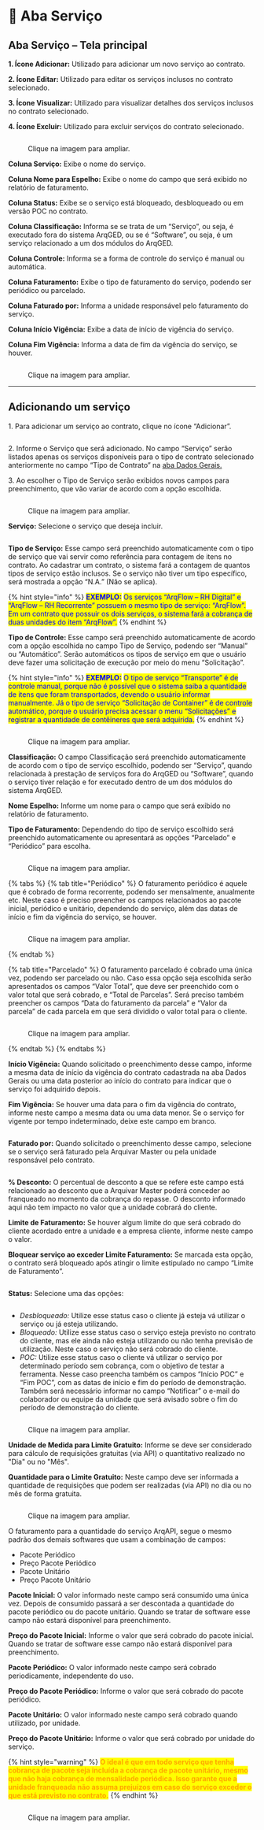 # 🔹 Aba Serviço

## Aba Serviço – Tela principal

**1. Ícone Adicionar:** Utilizado para adicionar um novo serviço ao contrato.  &#x20;

**2. Ícone Editar:** Utilizado para editar os serviços inclusos no contrato selecionado.  &#x20;

**3. Ícone Visualizar:** Utilizado para visualizar detalhes dos serviços inclusos no contrato selecionado.  &#x20;

**4. Ícone Excluir:** Utilizado para excluir serviços do contrato selecionado.&#x20;

<figure><img src="../../../.gitbook/assets/servicos01.png" alt=""><figcaption><p>Clique na imagem para ampliar.</p></figcaption></figure>

**Coluna Serviço:** Exibe o nome do serviço.&#x20;

**Coluna Nome para Espelho:** Exibe o nome do campo que será exibido no relatório de faturamento.&#x20;

**Coluna Status:** Exibe se o serviço está bloqueado, desbloqueado ou em versão POC no contrato.&#x20;

**Coluna Classificação:** Informa se se trata de um “Serviço”, ou seja, é executado fora do sistema ArqGED, ou se é “Software”, ou seja, é um serviço relacionado a um dos módulos do ArqGED.&#x20;

**Coluna Controle:** Informa se a forma de controle do serviço é manual ou automática. &#x20;

**Coluna Faturamento:** Exibe o tipo de faturamento do serviço, podendo ser periódico ou parcelado. &#x20;

**Coluna Faturado por:** Informa a unidade responsável pelo faturamento do serviço.&#x20;

**Coluna Início Vigência:** Exibe a data de início de vigência do serviço. &#x20;

**Coluna Fim Vigência:** Informa a data de fim da vigência do serviço, se houver.&#x20;

<figure><img src="../../../.gitbook/assets/servicos02.png" alt=""><figcaption><p>Clique na imagem para ampliar.</p></figcaption></figure>

***

## Adicionando  um serviço

1\. Para adicionar um serviço ao contrato, clique no ícone “Adicionar”.

<figure><img src="../../../.gitbook/assets/servicos03.png" alt=""><figcaption></figcaption></figure>

2\. Informe o Serviço que será adicionado. No campo “Serviço” serão listados apenas os serviços disponíveis para o tipo de contrato selecionado anteriormente no campo “Tipo de Contrato” na [aba Dados Gerais. ](../aba-dados-gerais.md)

3\. Ao escolher o Tipo de Serviço serão exibidos novos campos para preenchimento, que vão variar de acordo com a opção escolhida.&#x20;

<figure><img src="../../../.gitbook/assets/servicos04.png" alt=""><figcaption><p>Clique na imagem para ampliar.</p></figcaption></figure>

**Serviço:** Selecione o serviço que deseja incluir.

<figure><img src="../../../.gitbook/assets/servicos05.png" alt=""><figcaption></figcaption></figure>

**Tipo de Serviço:** Esse campo será preenchido automaticamente com o tipo de serviço que vai servir como referência para contagem de itens no contrato. Ao cadastrar um contrato, o sistema fará a contagem de quantos tipos de serviço estão inclusos. Se o serviço não tiver um tipo específico, será mostrada a opção “N.A.” (Não se aplica).

{% hint style="info" %}
<mark style="color:blue;">**EXEMPLO:**</mark> <mark style="color:blue;"></mark><mark style="color:blue;">Os serviços “ArqFlow – RH Digital” e “ArqFlow – RH Recorrente” possuem o mesmo tipo de serviço: “ArqFlow”. Em um contrato que possuir os dois serviços, o sistema fará a cobrança de duas unidades do item “ArqFlow”.</mark>
{% endhint %}

**Tipo de Controle:** Esse campo será preenchido automaticamente de acordo com a opção escolhida no campo Tipo de Serviço, podendo ser “Manual” ou “Automático”. Serão automáticos os tipos de serviço em que o usuário deve fazer uma solicitação de execução por meio do menu “Solicitação”.

{% hint style="info" %}
<mark style="color:blue;">**EXEMPLO:**</mark> <mark style="color:blue;"></mark><mark style="color:blue;">O tipo de serviço “Transporte” é de controle manual, porque não é possível que o sistema saiba a quantidade de itens que foram transportados, devendo o usuário informar manualmente. Já o tipo de serviço “Solicitação de Container” é de controle automático, porque o usuário precisa acessar o menu “Solicitações” e registrar a quantidade de contêineres que será adquirida.</mark>
{% endhint %}

<figure><img src="../../../.gitbook/assets/servicos06.png" alt=""><figcaption><p>Clique na imagem para ampliar.</p></figcaption></figure>

**Classificação:** O campo Classificação será preenchido automaticamente de acordo com o tipo de serviço escolhido, podendo ser “Serviço”, quando relacionada à prestação de serviços fora do ArqGED ou “Software”, quando o serviço tiver relação e for executado dentro de um dos módulos do sistema ArqGED.&#x20;

**Nome Espelho:** Informe um nome para o campo que será exibido no relatório de faturamento.&#x20;

**Tipo de Faturamento:** Dependendo do tipo de serviço escolhido será preenchido automaticamente ou apresentará as opções “Parcelado” e “Periódico” para escolha.

<figure><img src="../../../.gitbook/assets/servicos07.png" alt=""><figcaption><p>Clique na imagem para ampliar.</p></figcaption></figure>

{% tabs %}
{% tab title="Periódico" %}
O faturamento periódico é aquele que é cobrado de forma recorrente, podendo ser mensalmente, anualmente etc. Neste caso é preciso preencher os campos relacionados ao pacote inicial, periódico e unitário, dependendo do serviço, além das datas de início e fim da vigência do serviço, se houver.

<figure><img src="../../../.gitbook/assets/servicos08.png" alt=""><figcaption><p>Clique na imagem para ampliar.</p></figcaption></figure>
{% endtab %}

{% tab title="Parcelado" %}
O faturamento parcelado é cobrado uma única vez, podendo ser parcelado ou não. Caso essa opção seja escolhida serão apresentados os campos “Valor Total”, que deve ser preenchido com o valor total que será cobrado, e “Total de Parcelas”. Será preciso também preencher os campos “Data do faturamento da parcela” e “Valor da parcela” de cada parcela em que será dividido o valor total para o cliente.

<figure><img src="../../../.gitbook/assets/servicos09.png" alt=""><figcaption><p>Clique na imagem para ampliar.</p></figcaption></figure>
{% endtab %}
{% endtabs %}

**Início Vigência:** Quando solicitado o preenchimento desse campo, informe a mesma data de início da vigência do contrato cadastrada na aba Dados Gerais ou uma data posterior ao início do contrato para indicar que o serviço foi adquirido depois.&#x20;

**Fim Vigência:** Se houver uma data para o fim da vigência do contrato, informe neste campo a mesma data ou uma data menor. Se o serviço for vigente por tempo indeterminado, deixe este campo em branco.&#x20;

<figure><img src="../../../.gitbook/assets/servicos10.png" alt=""><figcaption></figcaption></figure>

**Faturado por:** Quando solicitado o preenchimento desse campo, selecione se o serviço será faturado pela Arquivar Master ou pela unidade responsável pelo contrato.

<figure><img src="../../../.gitbook/assets/servicos11.png" alt=""><figcaption></figcaption></figure>

**% Desconto:** O percentual de desconto a que se refere este campo está relacionado ao desconto que a Arquivar Master poderá conceder ao franqueado no momento da cobrança do repasse. O desconto informado aqui não tem impacto no valor que a unidade cobrará do cliente.&#x20;

**Limite de Faturamento:** Se houver algum limite do que será cobrado do cliente acordado entre a unidade e a empresa cliente, informe neste campo o valor. &#x20;

**Bloquear serviço ao exceder Limite Faturamento:** Se marcada esta opção, o contrato será bloqueado após atingir o limite estipulado no campo “Limite de Faturamento”. &#x20;

<figure><img src="../../../.gitbook/assets/servicos12.png" alt=""><figcaption></figcaption></figure>

**Status:** Selecione uma das opções:

<figure><img src="../../../.gitbook/assets/servicos13.png" alt=""><figcaption></figcaption></figure>

* _Desbloqueado:_ Utilize esse status caso o cliente já esteja vá utilizar o serviço ou já esteja utilizando.&#x20;
* _Bloqueado:_ Utilize esse status caso o serviço esteja previsto no contrato do cliente, mas ele ainda não esteja utilizando ou não tenha previsão de utilização. Neste caso o serviço não será cobrado do cliente.&#x20;
* _POC:_ Utilize esse status caso o cliente vá utilizar o serviço por determinado período sem cobrança, com o objetivo de testar a ferramenta. Nesse caso preencha também os campos “Início POC” e “Fim POC”, com as datas de início e fim do período de demonstração. Também será necessário informar no campo “Notificar” o e-mail do colaborador ou equipe da unidade que será avisado sobre o fim do período de demonstração do cliente.&#x20;

<figure><img src="../../../.gitbook/assets/servicos14.png" alt=""><figcaption><p>Clique na imagem para ampliar.</p></figcaption></figure>

**Unidade de Medida para Limite Gratuito:** Informe se deve ser considerado para cálculo de requisições gratuitas (via API) o quantitativo realizado no "Dia" ou no "Mês".

**Quantidade para o Limite Gratuito:** Neste campo deve ser informada a quantidade de requisições que podem ser realizadas (via API) no dia ou no mês de forma gratuita.

<figure><img src="../../../.gitbook/assets/image (1) (1) (1).png" alt=""><figcaption><p>Clique na imagem para ampliar.</p></figcaption></figure>

O faturamento para a quantidade do serviço ArqAPI, segue o mesmo padrão dos demais softwares que usam a combinação de campos: &#x20;

* Pacote Periódico&#x20;
* Preço Pacote Periódico&#x20;
* Pacote Unitário&#x20;
* Preço Pacote Unitário&#x20;

**Pacote Inicial:** O valor informado neste campo será consumido uma única vez. Depois de consumido passará a ser descontada a quantidade do pacote periódico ou do pacote unitário. Quando se tratar de software esse campo não estará disponível para preenchimento.

**Preço do Pacote Inicial:** Informe o valor que será cobrado do pacote inicial. Quando se tratar de software esse campo não estará disponível para preenchimento.

**Pacote Periódico:** O valor informado neste campo será cobrado periodicamente, independente do uso.&#x20;

**Preço do Pacote Periódico:** Informe o valor que será cobrado do pacote periódico. &#x20;

**Pacote Unitário:** O valor informado neste campo será cobrado quando utilizado, por unidade. &#x20;

**Preço do Pacote Unitário:** Informe o valor que será cobrado por unidade do serviço. &#x20;

{% hint style="warning" %}
<mark style="color:orange;">**O ideal é que em todo serviço que tenha cobrança de pacote seja incluída a cobrança de pacote unitário, mesmo que não haja cobrança de mensalidade periódica. Isso garante que a unidade franqueada não assuma prejuízos em  caso do serviço exceder o que está previsto no contrato.**</mark>
{% endhint %}

<figure><img src="../../../.gitbook/assets/servicos15.png" alt=""><figcaption><p>Clique na imagem para ampliar.</p></figcaption></figure>

